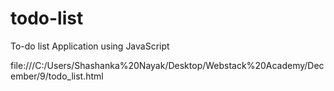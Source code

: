 # todo-list
To-do list Application using JavaScript

file:///C:/Users/Shashanka%20Nayak/Desktop/Webstack%20Academy/December/9/todo_list.html
